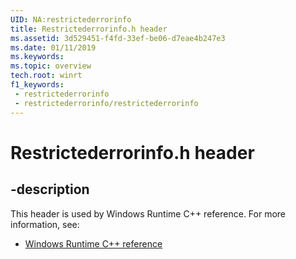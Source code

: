 ```yaml
---
UID: NA:restrictederrorinfo
title: Restrictederrorinfo.h header
ms.assetid: 3d529451-f4fd-33ef-be06-d7eae4b247e3
ms.date: 01/11/2019
ms.keywords: 
ms.topic: overview
tech.root: winrt
f1_keywords:
 - restrictederrorinfo
 - restrictederrorinfo/restrictederrorinfo
---
```


# Restrictederrorinfo.h header


## -description

This header is used by Windows Runtime C++ reference. For more information, see:

- [Windows Runtime C++ reference](../_winrt/index.md)

